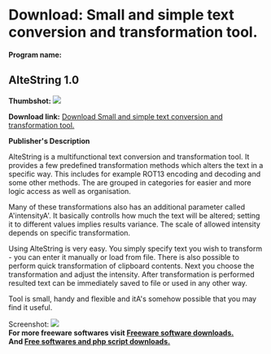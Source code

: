 # Download: Small and simple text conversion and transformation tool.

**Program name:**

## AlteString 1.0

  
**Thumbshot:** ![](http://www.freewarefiles.com/screenshot/altestring_md.gif)   
  
**Download link:** [Download Small and simple text conversion and transformation tool.](http://freesoftwares.boysofts.com/AlteString_program_13036.html)  
  


**Publisher's Description**  
  


AlteString is a multifunctional text conversion and transformation tool. It provides a few predefined transformation methods which alters the text in a specific way. This includes for example ROT13 encoding and decoding and some other methods. The are grouped in categories for easier and more logic access as well as organisation. 

Many of these transformations also has an additional parameter called A'intensityA'. It basically controlls how much the text will be altered; setting it to different values implies results variance. The scale of allowed intensity depends on specific transformation.

Using AlteString is very easy. You simply specify text you wish to transform - you can enter it manually or load from file. There is also possible to perform quick transformation of clipboard contents. Next you choose the transformation and adjust the intensity. After transformation is performed resulted text can be immediately saved to file or used in any other way.

Tool is small, handy and flexible and itA's somehow possible that you may find it useful. 

  
  
Screenshot: ![](http://www.freewarefiles.com/screenshot/altestring.gif)   
**For more freeware softwares visit [Freeware software downloads.](http://freesoftwares.boysofts.com/)**   
**And [Free softwares and php script downloads.](http://www.boysofts.com/)**
